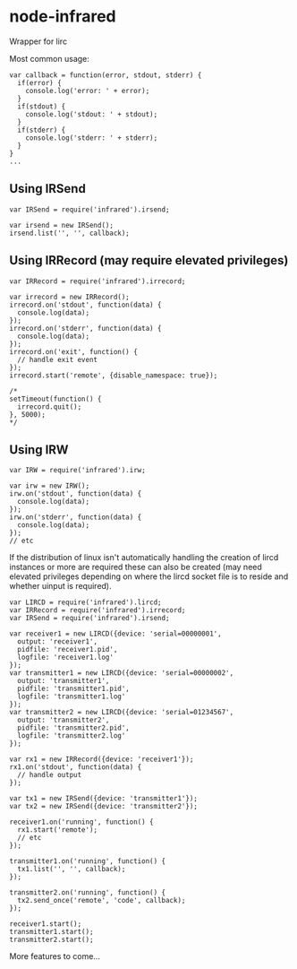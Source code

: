 # node-infrared


Wrapper for lirc

Most common usage:

    var callback = function(error, stdout, stderr) {
      if(error) {
        console.log('error: ' + error);
      }
      if(stdout) {
        console.log('stdout: ' + stdout);
      }
      if(stderr) {
        console.log('stderr: ' + stderr);
      }
    }
    ...

## Using IRSend

    var IRSend = require('infrared').irsend;

    var irsend = new IRSend();
    irsend.list('', '', callback);

## Using IRRecord (may require elevated privileges)

    var IRRecord = require('infrared').irrecord;
    
    var irrecord = new IRRecord();
    irrecord.on('stdout', function(data) {
      console.log(data);
    });
    irrecord.on('stderr', function(data) {
      console.log(data);
    });
    irrecord.on('exit', function() {
      // handle exit event
    });
    irrecord.start('remote', {disable_namespace: true});

    /*
    setTimeout(function() {
      irrecord.quit();
    }, 5000);
    */

## Using IRW

    var IRW = require('infrared').irw;

    var irw = new IRW();
    irw.on('stdout', function(data) {
      console.log(data);
    });
    irw.on('stderr', function(data) {
      console.log(data);
    });
    // etc

If the distribution of linux isn't automatically handling the creation
of lircd instances or more are required these can also be created
(may need elevated privileges depending on where the lircd socket file
is to reside and whether uinput is required).

    var LIRCD = require('infrared').lircd;
    var IRRecord = require('infrared').irrecord;
    var IRSend = require('infrared').irsend;

    var receiver1 = new LIRCD({device: 'serial=00000001',
      output: 'receiver1',
      pidfile: 'receiver1.pid',
      logfile: 'receiver1.log'
    });
    var transmitter1 = new LIRCD({device: 'serial=00000002',
      output: 'transmitter1',
      pidfile: 'transmitter1.pid',
      logfile: 'transmitter1.log'
    });
    var transmitter2 = new LIRCD({device: 'serial=01234567',
      output: 'transmitter2',
      pidfile: 'transmitter2.pid',
      logfile: 'transmitter2.log'
    });
    
    var rx1 = new IRRecord({device: 'receiver1'});
    rx1.on('stdout', function(data) {
      // handle output
    });
    
    var tx1 = new IRSend({device: 'transmitter1'});
    var tx2 = new IRSend({device: 'transmitter2'});
    
    receiver1.on('running', function() {
      rx1.start('remote');
      // etc
    });
        
    transmitter1.on('running', function() {
      tx1.list('', '', callback);
    });
          
    transmitter2.on('running', function() {
      tx2.send_once('remote', 'code', callback);
    });

    receiver1.start();
    transmitter1.start();
    transmitter2.start();

More features to come...
